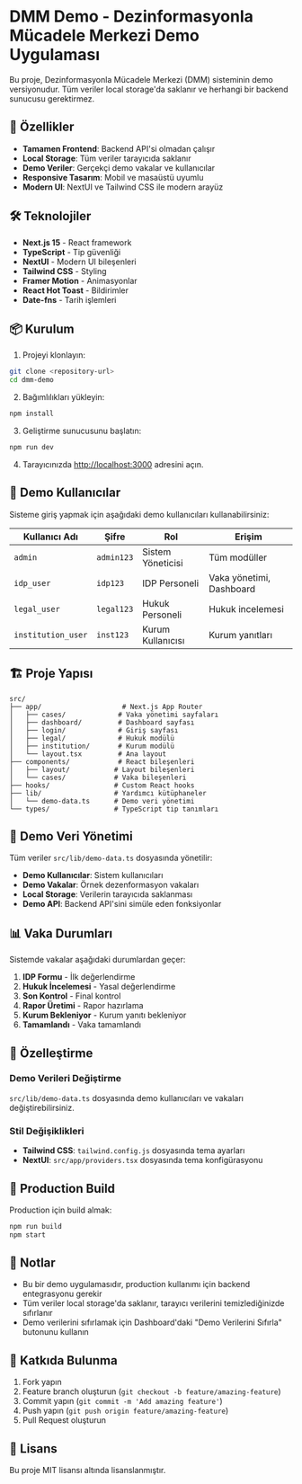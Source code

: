 # DMM Demo - Dezinformasyonla Mücadele Merkezi Demo Uygulaması

Bu proje, Dezinformasyonla Mücadele Merkezi (DMM) sisteminin demo versiyonudur. Tüm veriler local storage'da saklanır ve herhangi bir backend sunucusu gerektirmez.

## 🚀 Özellikler

- **Tamamen Frontend**: Backend API'si olmadan çalışır
- **Local Storage**: Tüm veriler tarayıcıda saklanır
- **Demo Veriler**: Gerçekçi demo vakalar ve kullanıcılar
- **Responsive Tasarım**: Mobil ve masaüstü uyumlu
- **Modern UI**: NextUI ve Tailwind CSS ile modern arayüz

## 🛠️ Teknolojiler

- **Next.js 15** - React framework
- **TypeScript** - Tip güvenliği
- **NextUI** - Modern UI bileşenleri
- **Tailwind CSS** - Styling
- **Framer Motion** - Animasyonlar
- **React Hot Toast** - Bildirimler
- **Date-fns** - Tarih işlemleri

## 📦 Kurulum

1. Projeyi klonlayın:
```bash
git clone <repository-url>
cd dmm-demo
```

2. Bağımlılıkları yükleyin:
```bash
npm install
```

3. Geliştirme sunucusunu başlatın:
```bash
npm run dev
```

4. Tarayıcınızda [http://localhost:3000](http://localhost:3000) adresini açın.

## 👥 Demo Kullanıcılar

Sisteme giriş yapmak için aşağıdaki demo kullanıcıları kullanabilirsiniz:

| Kullanıcı Adı | Şifre | Rol | Erişim |
|---------------|-------|-----|--------|
| `admin` | `admin123` | Sistem Yöneticisi | Tüm modüller |
| `idp_user` | `idp123` | IDP Personeli | Vaka yönetimi, Dashboard |
| `legal_user` | `legal123` | Hukuk Personeli | Hukuk incelemesi |
| `institution_user` | `inst123` | Kurum Kullanıcısı | Kurum yanıtları |

## 🏗️ Proje Yapısı

```
src/
├── app/                    # Next.js App Router
│   ├── cases/             # Vaka yönetimi sayfaları
│   ├── dashboard/         # Dashboard sayfası
│   ├── login/             # Giriş sayfası
│   ├── legal/             # Hukuk modülü
│   ├── institution/       # Kurum modülü
│   └── layout.tsx         # Ana layout
├── components/            # React bileşenleri
│   ├── layout/           # Layout bileşenleri
│   └── cases/            # Vaka bileşenleri
├── hooks/                # Custom React hooks
├── lib/                  # Yardımcı kütüphaneler
│   └── demo-data.ts      # Demo veri yönetimi
└── types/                # TypeScript tip tanımları
```

## 🔧 Demo Veri Yönetimi

Tüm veriler `src/lib/demo-data.ts` dosyasında yönetilir:

- **Demo Kullanıcılar**: Sistem kullanıcıları
- **Demo Vakalar**: Örnek dezenformasyon vakaları
- **Local Storage**: Verilerin tarayıcıda saklanması
- **Demo API**: Backend API'sini simüle eden fonksiyonlar

## 📊 Vaka Durumları

Sistemde vakalar aşağıdaki durumlardan geçer:

1. **IDP Formu** - İlk değerlendirme
2. **Hukuk İncelemesi** - Yasal değerlendirme
3. **Son Kontrol** - Final kontrol
4. **Rapor Üretimi** - Rapor hazırlama
5. **Kurum Bekleniyor** - Kurum yanıtı bekleniyor
6. **Tamamlandı** - Vaka tamamlandı

## 🎨 Özelleştirme

### Demo Verileri Değiştirme

`src/lib/demo-data.ts` dosyasında demo kullanıcıları ve vakaları değiştirebilirsiniz.

### Stil Değişiklikleri

- **Tailwind CSS**: `tailwind.config.js` dosyasında tema ayarları
- **NextUI**: `src/app/providers.tsx` dosyasında tema konfigürasyonu

## 🚀 Production Build

Production için build almak:

```bash
npm run build
npm start
```

## 📝 Notlar

- Bu bir demo uygulamasıdır, production kullanımı için backend entegrasyonu gerekir
- Tüm veriler local storage'da saklanır, tarayıcı verilerini temizlediğinizde sıfırlanır
- Demo verilerini sıfırlamak için Dashboard'daki "Demo Verilerini Sıfırla" butonunu kullanın

## 🤝 Katkıda Bulunma

1. Fork yapın
2. Feature branch oluşturun (`git checkout -b feature/amazing-feature`)
3. Commit yapın (`git commit -m 'Add amazing feature'`)
4. Push yapın (`git push origin feature/amazing-feature`)
5. Pull Request oluşturun

## 📄 Lisans

Bu proje MIT lisansı altında lisanslanmıştır.